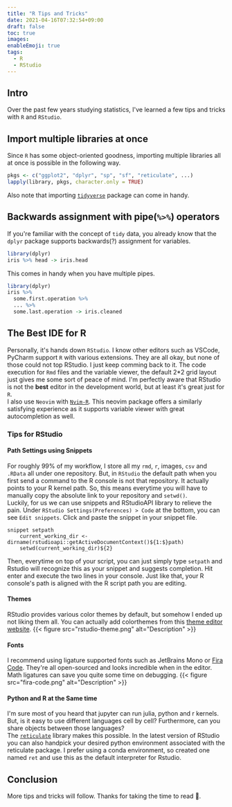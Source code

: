 ```yaml
---
title: "R Tips and Tricks"
date: 2021-04-16T07:32:54+09:00
draft: false
toc: true
images:
enableEmoji: true
tags:
  - R
  - RStudio
---
```


## Intro

Over the past few years studying statistics, I've learned a few tips and tricks with `R` and `RStudio`.

## Import multiple libraries at once

Since `R` has some object-oriented goodness, importing multiple libraries all at once is possible in the following way.

```r
pkgs <- c("ggplot2", "dplyr", "sp", "sf", "reticulate", ...)
lapply(library, pkgs, character.only = TRUE)
```

Also note that importing [`tidyverse`](https://www.tidyverse.org/packages/) package can come in handy.

## Backwards assignment with pipe(`%>%`) operators

If you're familiar with the concept of `tidy` data, you already know that the `dplyr` package supports backwards(?) assignment for variables.

```r
library(dplyr)
iris %>% head -> iris.head
```

This comes in handy when you have multiple pipes.

```r
library(dplyr)
iris %>%
  some.first.operation %>%
  ... %>%
  some.last.operation -> iris.cleaned
```

## The Best IDE for R

Personally, it's hands down `RStudio`. I know other editors such as VSCode, PyCharm support `R` with various extensions. They are all okay, but none of those could not top RStudio. I just keep comming back to it. The code execution for `Rmd` files and the variable viewer, the default 2\*2 grid layout just gives me some sort of peace of mind. I'm perfectly aware that RStudio is not the **best** editor in the development world, but at least it's great just for `R`.  
I also use `Neovim` with [`Nvim-R`](https://github.com/jamespeapen/Nvim-R/wiki). This neovim package offers a similarly satisfying experience as it supports variable viewer with great autocompletion as well.

### Tips for RStudio

#### Path Settings using Snippets

For roughly 99% of my workflow, I store all my `rmd`, `r`, images, `csv` and `.RData` all under one repository. But, in `RStudio` the default path when you first send a command to the R console is not that repository. It actually points to your R kernel path. So, this means everytime you will have to manually copy the absolute link to your repository and `setwd()`.  
Luckily, for us we can use snippets and RStudioAPI library to relieve the pain. Under `RStudio Settings(Preferences) > Code` at the bottom, you can see `Edit snippets`. Click and paste the snippet in your snippet file.

```text
snippet setpath
	current_working_dir <- dirname(rstudioapi::getActiveDocumentContext()${1:$}path)
	setwd(current_working_dir)${2}
```

Then, everytime on top of your script, you can just simply type `setpath` and Rstudio will recognize this as your snippet and suggests completion. Hit enter and execute the two lines in your console. Just like that, your R console's path is aligned with the R script path you are editing.

#### Themes

RStudio provides various color themes by default, but somehow I ended up not liking them all. You can actually add colorthemes from this [theme editor website](https://tmtheme-editor.herokuapp.com/#!/editor/theme/Material%20Theme%20Darker).
{{< figure src="rstudio-theme.png" alt="Description" >}}

#### Fonts

I recommend using ligature supported fonts such as JetBrains Mono or [Fira Code](https://github.com/tonsky/FiraCode). They're all open-sourced and looks incredible when in the editor. Math ligatures can save you quite some time on debugging.
{{< figure src="fira-code.png" alt="Description" >}}

#### Python and R at the Same time

I'm sure most of you heard that jupyter can run julia, python and r kernels. But, is it easy to use different languages cell by cell? Furthermore, can you share objects between those languages?  
The [`reticulate`](https://rstudio.github.io/reticulate/) library makes this possible. In the latest version of RStudio you can also handpick your desired python environment associated with the reticulate package. I prefer using a conda environment, so created one named `ret` and use this as the default interpreter for Rstudio.

## Conclusion

More tips and tricks will follow. Thanks for taking the time to read :wave:.
